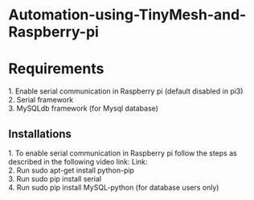 # Automation-using-TinyMesh-and-Raspberry-pi
<H1>Requirements</H1>
1. Enable serial communication in Raspberry pi (default disabled in pi3)<br>
2. Serial framework <br>
3. MySQLdb framework (for Mysql database)
<H2>Installations</H2>
1. To enable serial communication in Raspberry pi follow the steps as described in the following video link:
 Link:<a href="https://youtu.be/"></a><br>
2. Run sudo apt-get install python-pip<br>
3. Run sudo pip install serial<br>
4. Run sudo pip install MySQL-python (for database users only)
